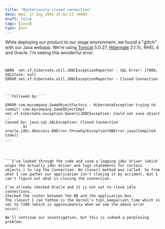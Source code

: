 ```yaml
---
title: 'Mysteriously closed connection'
date: Wed, 17 Aug 2005 15:02:23 +0000
draft: false
tags: [Java]
type: post
---
```


While deploying our product to our stage environment, we found a "glitch" with our Java webapp. We're using [Tomcat](http://jakarta.apache.org/tomcat/index.html) 5.0.27, [Hibernate](http://www.hibernate.org) 2.1.7c, RHEL 4 and Oracle. I'm seeing this wonderful error:

```


WARN  net.sf.hibernate.util.JDBCExceptionReporter - SQL Error: 17008, SQLState: null
ERROR net.sf.hibernate.util.JDBCExceptionReporter - Closed Connection



```Followed by:```

ERROR com.mycompany.SomeObjectFactory - HibernateException trying to commit: com.mycompany.SomeObjectImpl
net.sf.hibernate.exception.GenericJDBCException: Could not save object
...
Caused by: java.sql.SQLException: Closed Connection
        at oracle.jdbc.dbaccess.DBError.throwSqlException(DBError.java(Compiled Code))
...




```I've looked through the code and used a logging jdbc driver (which wraps the actually jdbc driver and logs statements for certain objects.) to log the Connection. No close() method was called. So from what I can gather our application isn't closing it by accident. But I can't figure out what is closing the connection.

I've already checked Oracle and it is not set to close idle connections.  
Checked the router between the DB and the application box.  
The closest I can fathom is the kernel's tcp\_keepalive\_time which is set to 7200 (which is approximately when we see the above error occur).

We'll continue our investigation, but this is indeed a perplexing problem.